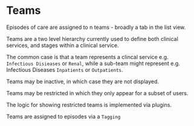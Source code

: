 # Teams 

Episodes of care are assigned to n teams - broadly a tab in the list view.

Teams are a two level hierarchy currently used to define both clinical services, and stages within a
clinical service.

The common case is that a team represents a clincal service e.g. `Infectious Disieases` or `Renal`, 
while a sub-team might represent e.g. Infectious Diseases `Inpatients` or `Outpatients`.

Teams may be inactive, in which case they are not displayed.

Teams may be restricted in which they only appear for a subset of users.

The logic for showing restricted teams is implemented via plugins.

Teams are assigned to episodes via a `Tagging`
